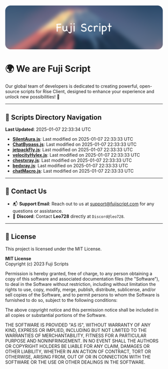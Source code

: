![Banner](.github/b.webp)

# 🌍 **We are Fuji Script**

Our global team of developers is dedicated to creating powerful, open-source scripts for Rise Client, designed to enhance your experience and unlock new possibilities! 🌟

---
<!-- SCRIPTS_NAVIGATION_START -->
## 📂 **Scripts Directory Navigation**

**Last Updated**: 2025-01-07 22:33:34 UTC

- **[SilentAura.js](scripts/SilentAura.js)**: Last modified on 2025-01-07 22:33:33 UTC
- **[ChatBypass.js](scripts/ChatBypass.js)**: Last modified on 2025-01-07 22:33:33 UTC
- **[jetpackFly.js](scripts/jetpackFly.js)**: Last modified on 2025-01-07 22:33:33 UTC
- **[velocityHylex.js](scripts/velocityHylex.js)**: Last modified on 2025-01-07 22:33:33 UTC
- **[chestxray.js](scripts/chestxray.js)**: Last modified on 2025-01-07 22:33:33 UTC
- **[bedxray.js](scripts/bedxray.js)**: Last modified on 2025-01-07 22:33:33 UTC
- **[chatMacro.js](scripts/chatMacro.js)**: Last modified on 2025-01-07 22:33:33 UTC

<!-- SCRIPTS_NAVIGATION_END -->

---

## 💬 **Contact Us**  
- 📬 **Support Email**: Reach out to us at [support@fujiscript.com](mailto:support@fujiscript.com) for any questions or assistance.  
- 💬 **Discord**: Contact **Leo728** directly at `Discord@leo728`.

---

## 📜 **License**

This project is licensed under the MIT License.  

**MIT License**  
Copyright (c) 2023 Fuji Scripts  

Permission is hereby granted, free of charge, to any person obtaining a copy of this software and associated documentation files (the "Software"), to deal in the Software without restriction, including without limitation the rights to use, copy, modify, merge, publish, distribute, sublicense, and/or sell copies of the Software, and to permit persons to whom the Software is furnished to do so, subject to the following conditions:  

The above copyright notice and this permission notice shall be included in all copies or substantial portions of the Software.  

THE SOFTWARE IS PROVIDED "AS IS", WITHOUT WARRANTY OF ANY KIND, EXPRESS OR IMPLIED, INCLUDING BUT NOT LIMITED TO THE WARRANTIES OF MERCHANTABILITY, FITNESS FOR A PARTICULAR PURPOSE AND NONINFRINGEMENT. IN NO EVENT SHALL THE AUTHORS OR COPYRIGHT HOLDERS BE LIABLE FOR ANY CLAIM, DAMAGES OR OTHER LIABILITY, WHETHER IN AN ACTION OF CONTRACT, TORT OR OTHERWISE, ARISING FROM, OUT OF OR IN CONNECTION WITH THE SOFTWARE OR THE USE OR OTHER DEALINGS IN THE SOFTWARE.  
